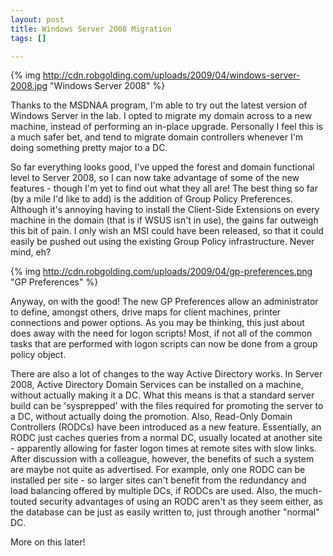 ```yaml
--- 
layout: post
title: Windows Server 2008 Migration
tags: []

---
```


{% img http://cdn.robgolding.com/uploads/2009/04/windows-server-2008.jpg "Windows Server 2008" %}

Thanks to the MSDNAA program, I'm able to try out the latest version of Windows
Server in the lab. I opted to migrate my domain across to a new machine,
instead of performing an in-place upgrade. Personally I feel this is a much
safer bet, and tend to migrate domain controllers whenever I'm doing something
pretty major to a DC.

So far everything looks good, I've upped the forest and domain functional level
to Server 2008, so I can now take advantage of some of the new features - though
I'm yet to find out what they all are! The best thing so far (by a mile I'd like
to add) is the addition of Group Policy Preferences. Although it's annoying
having to install the Client-Side Extensions on every machine in the domain
(that is if WSUS isn't in use), the gains far outweigh this bit of pain. I only
wish an MSI could have been released, so that it could easily be pushed out
using the existing Group Policy infrastructure. Never mind, eh?

{% img http://cdn.robgolding.com/uploads/2009/04/gp-preferences.png "GP Preferences" %}

Anyway, on with the good! The new GP Preferences allow an administrator to
define, amongst others, drive maps for client machines, printer connections and
power options. As you may be thinking, this just about does away with the need
for logon scripts! Most, if not all of the common tasks that are performed with
logon scripts can now be done from a group policy object.

There are also a lot of changes to the way Active Directory works. In Server
2008, Active Directory Domain Services can be installed on a machine, without
actually making it a DC. What this means is that a standard server build can be
'sysprepped' with the files required for promoting the server to a DC, without
actually doing the promotion. Also, Read-Only Domain Controllers (RODCs) have
been introduced as a new feature. Essentially, an RODC just caches queries from
a normal DC, usually located at another site - apparently allowing for faster
logon times at remote sites with slow links. After discussion with a colleague,
however, the benefits of such a system are maybe not quite as advertised. For
example, only one RODC can be installed per site - so larger sites can't
benefit from the redundancy and load balancing offered by multiple DCs, if
RODCs are used. Also, the much-touted security advantages of using an RODC
aren't as they seem either, as the database can be just as easily written to,
just through another "normal" DC.

More on this later!
